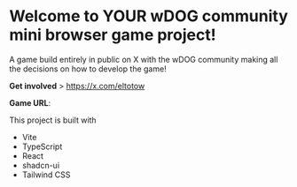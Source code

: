 # Welcome to YOUR wDOG community mini browser game project!
A game build entirely in public on X with the wDOG community making all the decisions on how to develop the game!

**Get involved** > https://x.com/eltotow 

**Game URL**:

This project is built with

- Vite
- TypeScript
- React
- shadcn-ui
- Tailwind CSS


